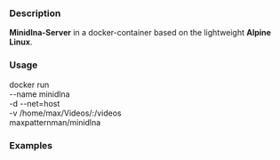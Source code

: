 ### Description

**Minidlna-Server** in a docker-container based on the lightweight **Alpine Linux**.

### Usage

docker run \
    --name minidlna \
    -d --net=host \
    -v /home/max/Videos/:/videos \
    maxpatternman/minidlna

### Examples

